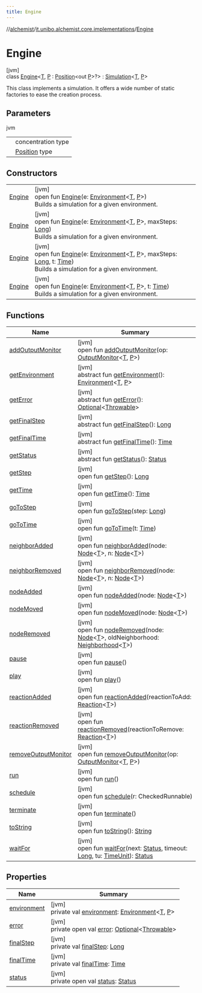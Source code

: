 ```yaml
---
title: Engine
---
```

//[alchemist](../../../index.html)/[it.unibo.alchemist.core.implementations](../index.html)/[Engine](index.html)



# Engine



[jvm]\
class [Engine](index.html)<[T](index.html), [P](index.html) : [Position](../../it.unibo.alchemist.model.interfaces/-position/index.html)<out [P](index.html)>?> : [Simulation](../../it.unibo.alchemist.core.interfaces/-simulation/index.html)<[T](../-array-indexed-priority-queue/index.html), [P](index.html)> 

This class implements a simulation. It offers a wide number of static factories to ease the creation process.



## Parameters


jvm

| | |
|---|---|
| <T> | concentration type |
| <P> | [Position](../../it.unibo.alchemist.model.interfaces/-position/index.html) type |



## Constructors


| | |
|---|---|
| [Engine](-engine.html) | [jvm]<br>open fun [Engine](-engine.html)(e: [Environment](../../it.unibo.alchemist.model.interfaces/-environment/index.html)<[T](../-array-indexed-priority-queue/index.html), [P](index.html)>)<br>Builds a simulation for a given environment. |
| [Engine](-engine.html) | [jvm]<br>open fun [Engine](-engine.html)(e: [Environment](../../it.unibo.alchemist.model.interfaces/-environment/index.html)<[T](../-array-indexed-priority-queue/index.html), [P](index.html)>, maxSteps: [Long](https://kotlinlang.org/api/latest/jvm/stdlib/kotlin/-long/index.html))<br>Builds a simulation for a given environment. |
| [Engine](-engine.html) | [jvm]<br>open fun [Engine](-engine.html)(e: [Environment](../../it.unibo.alchemist.model.interfaces/-environment/index.html)<[T](../-array-indexed-priority-queue/index.html), [P](index.html)>, maxSteps: [Long](https://kotlinlang.org/api/latest/jvm/stdlib/kotlin/-long/index.html), t: [Time](../../it.unibo.alchemist.model.interfaces/-time/index.html))<br>Builds a simulation for a given environment. |
| [Engine](-engine.html) | [jvm]<br>open fun [Engine](-engine.html)(e: [Environment](../../it.unibo.alchemist.model.interfaces/-environment/index.html)<[T](../-array-indexed-priority-queue/index.html), [P](index.html)>, t: [Time](../../it.unibo.alchemist.model.interfaces/-time/index.html))<br>Builds a simulation for a given environment. |


## Functions


| Name | Summary |
|---|---|
| [addOutputMonitor](add-output-monitor.html) | [jvm]<br>open fun [addOutputMonitor](add-output-monitor.html)(op: [OutputMonitor](../../it.unibo.alchemist.boundary.interfaces/-output-monitor/index.html)<[T](../-array-indexed-priority-queue/index.html), [P](index.html)>) |
| [getEnvironment](../../it.unibo.alchemist.core.interfaces/-simulation/get-environment.html) | [jvm]<br>abstract fun [getEnvironment](../../it.unibo.alchemist.core.interfaces/-simulation/get-environment.html)(): [Environment](../../it.unibo.alchemist.model.interfaces/-environment/index.html)<[T](../-array-indexed-priority-queue/index.html), [P](index.html)> |
| [getError](../../it.unibo.alchemist.core.interfaces/-simulation/get-error.html) | [jvm]<br>abstract fun [getError](../../it.unibo.alchemist.core.interfaces/-simulation/get-error.html)(): [Optional](https://docs.oracle.com/javase/8/docs/api/java/util/Optional.html)<[Throwable](https://docs.oracle.com/javase/8/docs/api/java/lang/Throwable.html)> |
| [getFinalStep](../../it.unibo.alchemist.core.interfaces/-simulation/get-final-step.html) | [jvm]<br>abstract fun [getFinalStep](../../it.unibo.alchemist.core.interfaces/-simulation/get-final-step.html)(): [Long](https://kotlinlang.org/api/latest/jvm/stdlib/kotlin/-long/index.html) |
| [getFinalTime](../../it.unibo.alchemist.core.interfaces/-simulation/get-final-time.html) | [jvm]<br>abstract fun [getFinalTime](../../it.unibo.alchemist.core.interfaces/-simulation/get-final-time.html)(): [Time](../../it.unibo.alchemist.model.interfaces/-time/index.html) |
| [getStatus](../../it.unibo.alchemist.core.interfaces/-simulation/get-status.html) | [jvm]<br>abstract fun [getStatus](../../it.unibo.alchemist.core.interfaces/-simulation/get-status.html)(): [Status](../../it.unibo.alchemist.core.interfaces/-status/index.html) |
| [getStep](get-step.html) | [jvm]<br>open fun [getStep](get-step.html)(): [Long](https://kotlinlang.org/api/latest/jvm/stdlib/kotlin/-long/index.html) |
| [getTime](get-time.html) | [jvm]<br>open fun [getTime](get-time.html)(): [Time](../../it.unibo.alchemist.model.interfaces/-time/index.html) |
| [goToStep](go-to-step.html) | [jvm]<br>open fun [goToStep](go-to-step.html)(step: [Long](https://kotlinlang.org/api/latest/jvm/stdlib/kotlin/-long/index.html)) |
| [goToTime](go-to-time.html) | [jvm]<br>open fun [goToTime](go-to-time.html)(t: [Time](../../it.unibo.alchemist.model.interfaces/-time/index.html)) |
| [neighborAdded](neighbor-added.html) | [jvm]<br>open fun [neighborAdded](neighbor-added.html)(node: [Node](../../it.unibo.alchemist.model.interfaces/-node/index.html)<[T](../-array-indexed-priority-queue/index.html)>, n: [Node](../../it.unibo.alchemist.model.interfaces/-node/index.html)<[T](../-array-indexed-priority-queue/index.html)>) |
| [neighborRemoved](neighbor-removed.html) | [jvm]<br>open fun [neighborRemoved](neighbor-removed.html)(node: [Node](../../it.unibo.alchemist.model.interfaces/-node/index.html)<[T](../-array-indexed-priority-queue/index.html)>, n: [Node](../../it.unibo.alchemist.model.interfaces/-node/index.html)<[T](../-array-indexed-priority-queue/index.html)>) |
| [nodeAdded](node-added.html) | [jvm]<br>open fun [nodeAdded](node-added.html)(node: [Node](../../it.unibo.alchemist.model.interfaces/-node/index.html)<[T](../-array-indexed-priority-queue/index.html)>) |
| [nodeMoved](node-moved.html) | [jvm]<br>open fun [nodeMoved](node-moved.html)(node: [Node](../../it.unibo.alchemist.model.interfaces/-node/index.html)<[T](../-array-indexed-priority-queue/index.html)>) |
| [nodeRemoved](node-removed.html) | [jvm]<br>open fun [nodeRemoved](node-removed.html)(node: [Node](../../it.unibo.alchemist.model.interfaces/-node/index.html)<[T](../-array-indexed-priority-queue/index.html)>, oldNeighborhood: [Neighborhood](../../it.unibo.alchemist.model.interfaces/-neighborhood/index.html)<[T](../-array-indexed-priority-queue/index.html)>) |
| [pause](pause.html) | [jvm]<br>open fun [pause](pause.html)() |
| [play](play.html) | [jvm]<br>open fun [play](play.html)() |
| [reactionAdded](reaction-added.html) | [jvm]<br>open fun [reactionAdded](reaction-added.html)(reactionToAdd: [Reaction](../../it.unibo.alchemist.model.interfaces/-reaction/index.html)<[T](../-array-indexed-priority-queue/index.html)>) |
| [reactionRemoved](reaction-removed.html) | [jvm]<br>open fun [reactionRemoved](reaction-removed.html)(reactionToRemove: [Reaction](../../it.unibo.alchemist.model.interfaces/-reaction/index.html)<[T](../-array-indexed-priority-queue/index.html)>) |
| [removeOutputMonitor](remove-output-monitor.html) | [jvm]<br>open fun [removeOutputMonitor](remove-output-monitor.html)(op: [OutputMonitor](../../it.unibo.alchemist.boundary.interfaces/-output-monitor/index.html)<[T](../-array-indexed-priority-queue/index.html), [P](index.html)>) |
| [run](run.html) | [jvm]<br>open fun [run](run.html)() |
| [schedule](schedule.html) | [jvm]<br>open fun [schedule](schedule.html)(r: CheckedRunnable) |
| [terminate](terminate.html) | [jvm]<br>open fun [terminate](terminate.html)() |
| [toString](to-string.html) | [jvm]<br>open fun [toString](to-string.html)(): [String](https://docs.oracle.com/javase/8/docs/api/java/lang/String.html) |
| [waitFor](wait-for.html) | [jvm]<br>open fun [waitFor](wait-for.html)(next: [Status](../../it.unibo.alchemist.core.interfaces/-status/index.html), timeout: [Long](https://kotlinlang.org/api/latest/jvm/stdlib/kotlin/-long/index.html), tu: [TimeUnit](https://docs.oracle.com/javase/8/docs/api/java/util/concurrent/TimeUnit.html)): [Status](../../it.unibo.alchemist.core.interfaces/-status/index.html) |


## Properties


| Name | Summary |
|---|---|
| [environment](environment.html) | [jvm]<br>private val [environment](environment.html): [Environment](../../it.unibo.alchemist.model.interfaces/-environment/index.html)<[T](../-array-indexed-priority-queue/index.html), [P](index.html)> |
| [error](error.html) | [jvm]<br>private open val [error](error.html): [Optional](https://docs.oracle.com/javase/8/docs/api/java/util/Optional.html)<[Throwable](https://docs.oracle.com/javase/8/docs/api/java/lang/Throwable.html)> |
| [finalStep](final-step.html) | [jvm]<br>private val [finalStep](final-step.html): [Long](https://kotlinlang.org/api/latest/jvm/stdlib/kotlin/-long/index.html) |
| [finalTime](final-time.html) | [jvm]<br>private val [finalTime](final-time.html): [Time](../../it.unibo.alchemist.model.interfaces/-time/index.html) |
| [status](status.html) | [jvm]<br>private open val [status](status.html): [Status](../../it.unibo.alchemist.core.interfaces/-status/index.html) |

